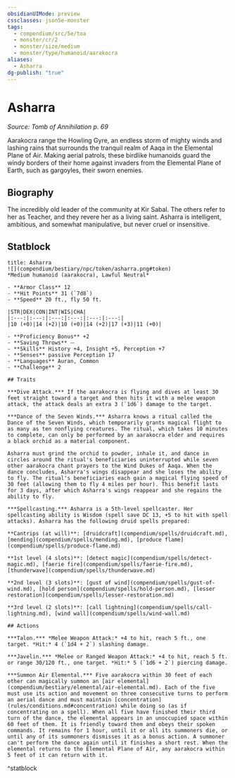 ```yaml
---
obsidianUIMode: preview
cssclasses: json5e-monster
tags:
  - compendium/src/5e/toa
  - monster/cr/2
  - monster/size/medium
  - monster/type/humanoid/aarakocra
aliases:
  - Asharra
dg-publish: "true"
---
```

# Asharra
*Source: Tomb of Annihilation p. 69*  

Aarakocra range the Howling Gyre, an endless storm of mighty winds and lashing rains that surrounds the tranquil realm of Aaqa in the Elemental Plane of Air. Making aerial patrols, these birdlike humanoids guard the windy borders of their home against invaders from the Elemental Plane of Earth, such as gargoyles, their sworn enemies.

## Biography

The incredibly old leader of the community at Kir Sabal. The others refer to her as Teacher, and they revere her as a living saint. Asharra is intelligent, ambitious, and somewhat manipulative, but never cruel or insensitive.

## Statblock

```ad-statblock
title: Asharra
![](compendium/bestiary/npc/token/asharra.png#token)
*Medium humanoid (aarakocra), Lawful Neutral*

- **Armor Class** 12 
- **Hit Points** 31 (`7d8`)
- **Speed** 20 ft., fly 50 ft.

|STR|DEX|CON|INT|WIS|CHA|
|:---:|:---:|:---:|:---:|:---:|:---:|
|10 (+0)|14 (+2)|10 (+0)|14 (+2)|17 (+3)|11 (+0)|

- **Proficiency Bonus** +2
- **Saving Throws** ⏤
- **Skills** History +4, Insight +5, Perception +7
- **Senses** passive Perception 17
- **Languages** Auran, Common
- **Challenge** 2

## Traits

***Dive Attack.*** If the aarakocra is flying and dives at least 30 feet straight toward a target and then hits it with a melee weapon attack, the attack deals an extra 3 (`1d6`) damage to the target.

***Dance of the Seven Winds.*** Asharra knows a ritual called the Dance of the Seven Winds, which temporarily grants magical flight to as many as ten nonflying creatures. The ritual, which takes 10 minutes to complete, can only be performed by an aarakocra elder and requires a black orchid as a material component.

Asharra must grind the orchid to powder, inhale it, and dance in circles around the ritual's beneficiaries uninterrupted while seven other aarakocra chant prayers to the Wind Dukes of Aaqa. When the dance concludes, Asharra's wings disappear and she loses the ability to fly. The ritual's beneficiaries each gain a magical flying speed of 30 feet (allowing them to fly 4 miles per hour). This benefit lasts for 3 days, after which Asharra's wings reappear and she regains the ability to fly.

***Spellcasting.*** Asharra is a 5th-level spellcaster. Her spellcasting ability is Wisdom (spell save DC 13, +5 to hit with spell attacks). Asharra has the following druid spells prepared:

**Cantrips (at will)**: [druidcraft](compendium/spells/druidcraft.md), [mending](compendium/spells/mending.md), [produce flame](compendium/spells/produce-flame.md)

**1st level (4 slots)**: [detect magic](compendium/spells/detect-magic.md), [faerie fire](compendium/spells/faerie-fire.md), [thunderwave](compendium/spells/thunderwave.md)

**2nd level (3 slots)**: [gust of wind](compendium/spells/gust-of-wind.md), [hold person](compendium/spells/hold-person.md), [lesser restoration](compendium/spells/lesser-restoration.md)

**3rd level (2 slots)**: [call lightning](compendium/spells/call-lightning.md), [wind wall](compendium/spells/wind-wall.md)

## Actions

***Talon.*** *Melee Weapon Attack:* +4 to hit, reach 5 ft., one target. *Hit:* 4 (`1d4 + 2`) slashing damage.

***Javelin.*** *Melee or Ranged Weapon Attack:* +4 to hit, reach 5 ft. or range 30/120 ft., one target. *Hit:* 5 (`1d6 + 2`) piercing damage.

***Summon Air Elemental.*** Five aarakocra within 30 feet of each other can magically summon an [air elemental](compendium/bestiary/elemental/air-elemental.md). Each of the five must use its action and movement on three consecutive turns to perform an aerial dance and must maintain [concentration](rules/conditions.md#concentration) while doing so (as if concentrating on a spell). When all five have finished their third turn of the dance, the elemental appears in an unoccupied space within 60 feet of them. It is friendly toward them and obeys their spoken commands. It remains for 1 hour, until it or all its summoners die, or until any of its summoners dismisses it as a bonus action. A summoner can't perform the dance again until it finishes a short rest. When the elemental returns to the Elemental Plane of Air, any aarakocra within 5 feet of it can return with it.
```
^statblock
